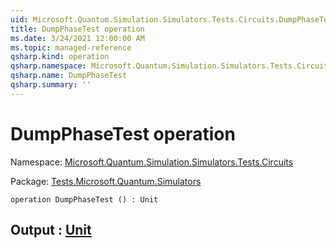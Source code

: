 ```yaml
---
uid: Microsoft.Quantum.Simulation.Simulators.Tests.Circuits.DumpPhaseTest
title: DumpPhaseTest operation
ms.date: 3/24/2021 12:00:00 AM
ms.topic: managed-reference
qsharp.kind: operation
qsharp.namespace: Microsoft.Quantum.Simulation.Simulators.Tests.Circuits
qsharp.name: DumpPhaseTest
qsharp.summary: ''
---
```


# DumpPhaseTest operation

Namespace: [Microsoft.Quantum.Simulation.Simulators.Tests.Circuits](xref:Microsoft.Quantum.Simulation.Simulators.Tests.Circuits)

Package: [Tests.Microsoft.Quantum.Simulators](https://nuget.org/packages/Tests.Microsoft.Quantum.Simulators)




```qsharp
operation DumpPhaseTest () : Unit
```


## Output : [Unit](xref:microsoft.quantum.lang-ref.unit)

